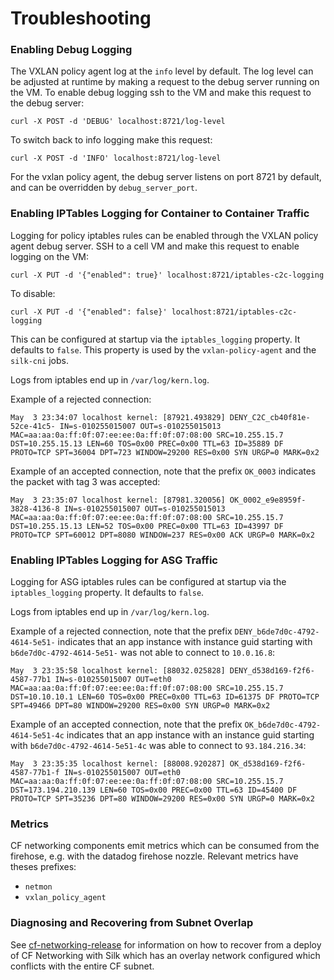 # Troubleshooting

### Enabling Debug Logging

  The VXLAN policy agent log at the `info` level by default. The log level can be adjusted at runtime by making a request to the debug server running on the VM.
  To enable debug logging ssh to the VM and make this request to the debug server:
  ```
  curl -X POST -d 'DEBUG' localhost:8721/log-level
  ```
  To switch back to info logging make this request:
  ```
  curl -X POST -d 'INFO' localhost:8721/log-level
  ```
  For the vxlan policy agent, the debug server listens on port 8721 by default, and can be overridden by `debug_server_port`.


### Enabling IPTables Logging for Container to Container Traffic

Logging for policy iptables rules can be enabled through the VXLAN policy agent debug server. SSH to a cell VM and make this request to enable logging on the VM:
```
curl -X PUT -d '{"enabled": true}' localhost:8721/iptables-c2c-logging
```
To disable:
```
curl -X PUT -d '{"enabled": false}' localhost:8721/iptables-c2c-logging
```

This can be configured at startup via the `iptables_logging` property. It
defaults to `false`. This property is used by the `vxlan-policy-agent` and the
`silk-cni` jobs.

Logs from iptables end up in `/var/log/kern.log`.

Example of a rejected connection:
```
May  3 23:34:07 localhost kernel: [87921.493829] DENY_C2C_cb40f81e-52ce-41c5- IN=s-010255015007 OUT=s-010255015013 MAC=aa:aa:0a:ff:0f:07:ee:ee:0a:ff:0f:07:08:00 SRC=10.255.15.7 DST=10.255.15.13 LEN=60 TOS=0x00 PREC=0x00 TTL=63 ID=35889 DF PROTO=TCP SPT=36004 DPT=723 WINDOW=29200 RES=0x00 SYN URGP=0 MARK=0x2
```

Example of an accepted connection, note that the prefix `OK_0003` indicates the packet with tag 3 was accepted:
```
May  3 23:35:07 localhost kernel: [87981.320056] OK_0002_e9e8959f-3828-4136-8 IN=s-010255015007 OUT=s-010255015013 MAC=aa:aa:0a:ff:0f:07:ee:ee:0a:ff:0f:07:08:00 SRC=10.255.15.7 DST=10.255.15.13 LEN=52 TOS=0x00 PREC=0x00 TTL=63 ID=43997 DF PROTO=TCP SPT=60012 DPT=8080 WINDOW=237 RES=0x00 ACK URGP=0 MARK=0x2
```

### Enabling IPTables Logging for ASG Traffic

Logging for ASG iptables rules can be configured at startup via the
`iptables_logging` property. It defaults to `false`.

Logs from iptables end up in `/var/log/kern.log`.

Example of a rejected connection, note that the prefix `DENY_b6de7d0c-4792-4614-5e51-` indicates that an app instance with instance guid starting with `b6de7d0c-4792-4614-5e51-` was not able to connect to `10.0.16.8`:

```
May  3 23:35:58 localhost kernel: [88032.025828] DENY_d538d169-f2f6-4587-77b1 IN=s-010255015007 OUT=eth0 MAC=aa:aa:0a:ff:0f:07:ee:ee:0a:ff:0f:07:08:00 SRC=10.255.15.7 DST=10.10.10.1 LEN=60 TOS=0x00 PREC=0x00 TTL=63 ID=61375 DF PROTO=TCP SPT=49466 DPT=80 WINDOW=29200 RES=0x00 SYN URGP=0 MARK=0x2
```

Example of an accepted connection, note that the prefix `OK_b6de7d0c-4792-4614-5e51-4c` indicates that an app instance with an instance guid starting with `b6de7d0c-4792-4614-5e51-4c` was able to connect to `93.184.216.34`:
```
May  3 23:35:35 localhost kernel: [88008.920287] OK_d538d169-f2f6-4587-77b1-f IN=s-010255015007 OUT=eth0 MAC=aa:aa:0a:ff:0f:07:ee:ee:0a:ff:0f:07:08:00 SRC=10.255.15.7 DST=173.194.210.139 LEN=60 TOS=0x00 PREC=0x00 TTL=63 ID=45400 DF PROTO=TCP SPT=35236 DPT=80 WINDOW=29200 RES=0x00 SYN URGP=0 MARK=0x2
```

### Metrics

  CF networking components emit metrics which can be consumed from the firehose, e.g. with the datadog firehose nozzle. Relevant metrics have theses prefixes:
  -   `netmon`
  -   `vxlan_policy_agent`

### Diagnosing and Recovering from Subnet Overlap

See [cf-networking-release](code.cloudfoundry.org/cf-networking-release) for information on how to recover from a deploy of CF Networking with Silk which has an overlay network configured which conflicts with the entire CF subnet.

